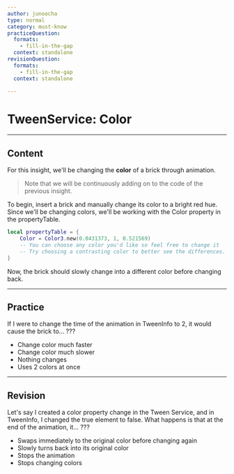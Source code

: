 ```yaml
---
author: junoocha
type: normal
category: must-know
practiceQuestion:
  formats:
    - fill-in-the-gap
  context: standalone
revisionQuestion:
  formats:
    - fill-in-the-gap
  context: standalone

---
```


# TweenService: Color
---

## Content

For this insight, we'll be changing the **color** of a brick through animation. 

> Note that we will be continuously adding on to the code of the previous insight.

To begin, insert a brick and manually change its color to a bright red hue. Since we'll be changing colors, we'll be working with the Color property in the propertyTable. 

```lua
local propertyTable = { 
    Color = Color3.new(0.0431373, 1, 0.521569) 
    -- You can choose any color you'd like so feel free to change it
    -- Try choosing a contrasting color to better see the differences.
}
```
Now, the brick should slowly change into a different color before changing back.

---

## Practice

If I were to change the time of the animation in TweenInfo to 2, it would cause the brick to... ???

- Change color much faster
- Change color much slower
- Nothing changes
- Uses 2 colors at once

---

## Revision

Let's say I created a color property change in the Tween Service, and in TweenInfo, I changed the true element to false. What happens is that at the end of the animation, it... ???

- Swaps immediately to the original color before changing again
- Slowly turns back into its original color
- Stops the animation
- Stops changing colors